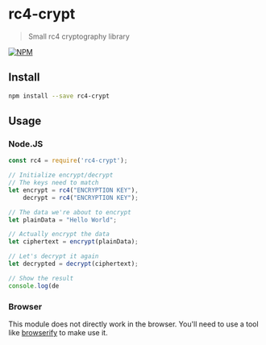 # rc4-crypt

> Small rc4 cryptography library

[![NPM](https://nodei.co/npm/rc4-crypt.png)](https://nodei.co/npm/rc4-crypt/)

## Install

```bash
npm install --save rc4-crypt
```

## Usage

### Node.JS

```js
const rc4 = require('rc4-crypt');

// Initialize encrypt/decrypt
// The keys need to match
let encrypt = rc4("ENCRYPTION KEY"),
    decrypt = rc4("ENCRYPTION KEY");

// The data we're about to encrypt
let plainData = "Hello World";

// Actually encrypt the data
let ciphertext = encrypt(plainData);

// Let's decrypt it again
let decrypted = decrypt(ciphertext);

// Show the result
console.log(de
```

### Browser

This module does not directly work in the browser. You'll need to use a tool like [browserify][browserify] to make use
it.

[browserify]: https://npmjs.com/package/browserify
[ws]: https://npmjs.com/package/ws
[websocket]: https://developer.mozilla.org/en-US/docs/Web/API/WebSockets_API
